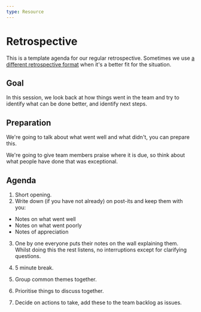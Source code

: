 ```yaml
---
type: Resource
---
```


# Retrospective

This is a template agenda for our regular retrospective. Sometimes we use [a different retrospective format](http://retrospectivewiki.org/index.php?title=Retrospective_Plans) when it's a better fit for the situation.

## Goal

In this session, we look back at how things went in the team and try to identify what can be done better, and identify next steps.

## Preparation

We're going to talk about what went well and what didn't, you can prepare this.

We're going to give team members praise where it is due, so think about what people have done that was exceptional.

## Agenda

1. Short opening.
2. Write down (if you have not already) on post-its and keep them with you:
  * Notes on what went well
  * Notes on what went poorly
  * Notes of appreciation
3. One by one everyone puts their notes on the wall explaining them. Whilst doing this the rest listens, no interruptions except for clarifying questions.

4. 5 minute break.

5. Group common themes together.
6. Prioritise things to discuss together.
7. Decide on actions to take, add these to the team backlog as issues.
